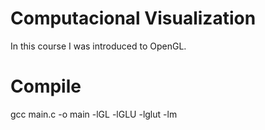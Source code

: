 # Computacional Visualization

In this course I was introduced to OpenGL.

# Compile

gcc main.c -o main -lGL -lGLU -lglut -lm
